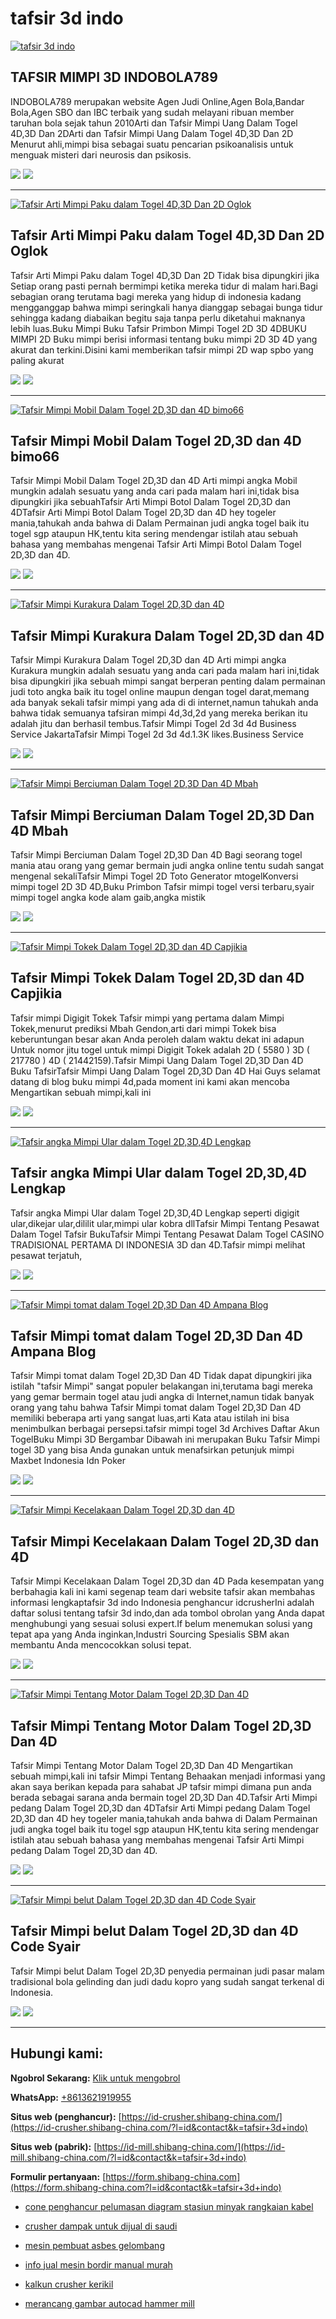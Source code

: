 # tafsir 3d indo

<a href="https://swt.shibang-china.com/?l=id&img&k=tafsir+3d+indo" target="_blank">![tafsir 3d indo](http://static.shibang-china.com/all-800x300/630.jpg)</a>

## TAFSIR MIMPI 3D INDOBOLA789
INDOBOLA789 merupakan website Agen Judi Online,Agen Bola,Bandar Bola,Agen SBO dan IBC terbaik yang sudah melayani ribuan member taruhan bola sejak tahun 2010Arti dan Tafsir Mimpi Uang Dalam Togel 4D,3D Dan 2DArti dan Tafsir Mimpi Uang Dalam Togel 4D,3D Dan 2D Menurut ahli,mimpi bisa sebagai suatu pencarian psikoanalisis untuk menguak misteri dari neurosis dan psikosis.


<a href="https://whatsapp.shibangsoft.com/WhatsApp.php" target="_blank" title="WhatsApp">![](http://static.shibang-china.com/icon/whatsapp.png)</a> <a href="https://swt.shibang-china.com/?l=id&icon&k=tafsir+3d+indo" target="_blank">![](http://static.shibang-china.com/icon/chat-id.png)</a>

---

<a href="https://swt.shibang-china.com/?l=id&img&k=tafsir+3d+indo" target="_blank">![Tafsir Arti Mimpi Paku dalam Togel 4D,3D Dan 2D Oglok](http://static.shibang-china.com/all-800x300/541.jpg)</a>

## Tafsir Arti Mimpi Paku dalam Togel 4D,3D Dan 2D Oglok
Tafsir Arti Mimpi Paku dalam Togel 4D,3D Dan 2D Tidak bisa dipungkiri jika Setiap orang pasti pernah bermimpi ketika mereka tidur di malam hari.Bagi sebagian orang terutama bagi mereka yang hidup di indonesia kadang mengganggap bahwa mimpi seringkali hanya dianggap sebagai bunga tidur sehingga kadang diabaikan begitu saja tanpa perlu diketahui maknanya lebih luas.Buku Mimpi Buku Tafsir Primbon Mimpi Togel 2D 3D 4DBUKU MIMPI 2D Buku mimpi berisi informasi tentang buku mimpi 2D 3D 4D yang akurat dan terkini.Disini kami memberikan tafsir mimpi 2D wap spbo yang paling akurat


<a href="https://whatsapp.shibangsoft.com/WhatsApp.php" target="_blank" title="WhatsApp">![](http://static.shibang-china.com/icon/whatsapp.png)</a> <a href="https://swt.shibang-china.com/?l=id&icon&k=tafsir+3d+indo" target="_blank">![](http://static.shibang-china.com/icon/chat-id.png)</a>

---

<a href="https://swt.shibang-china.com/?l=id&img&k=tafsir+3d+indo" target="_blank">![Tafsir Mimpi Mobil Dalam Togel 2D,3D dan 4D bimo66](http://static.shibang-china.com/all-800x300/500.jpg)</a>

## Tafsir Mimpi Mobil Dalam Togel 2D,3D dan 4D bimo66
Tafsir Mimpi Mobil Dalam Togel 2D,3D dan 4D Arti mimpi angka Mobil mungkin adalah sesuatu yang anda cari pada malam hari ini,tidak bisa dipungkiri jika sebuahTafsir Arti Mimpi Botol Dalam Togel 2D,3D dan 4DTafsir Arti Mimpi Botol Dalam Togel 2D,3D dan 4D hey togeler mania,tahukah anda bahwa di Dalam Permainan judi angka togel baik itu togel sgp ataupun HK,tentu kita sering mendengar istilah atau sebuah bahasa yang membahas mengenai Tafsir Arti Mimpi Botol Dalam Togel 2D,3D dan 4D.


<a href="https://whatsapp.shibangsoft.com/WhatsApp.php" target="_blank" title="WhatsApp">![](http://static.shibang-china.com/icon/whatsapp.png)</a> <a href="https://swt.shibang-china.com/?l=id&icon&k=tafsir+3d+indo" target="_blank">![](http://static.shibang-china.com/icon/chat-id.png)</a>

---

<a href="https://swt.shibang-china.com/?l=id&img&k=tafsir+3d+indo" target="_blank">![Tafsir Mimpi Kurakura Dalam Togel 2D,3D dan 4D](http://static.shibang-china.com/all-800x300/322.jpg)</a>

## Tafsir Mimpi Kurakura Dalam Togel 2D,3D dan 4D
Tafsir Mimpi Kurakura Dalam Togel 2D,3D dan 4D Arti mimpi angka Kurakura mungkin adalah sesuatu yang anda cari pada malam hari ini,tidak bisa dipungkiri jika sebuah mimpi sangat berperan penting dalam permainan judi toto angka baik itu togel online maupun dengan togel darat,memang ada banyak sekali tafsir mimpi yang ada di di internet,namun tahukah anda bahwa tidak semuanya tafsiran mimpi 4d,3d,2d yang mereka berikan itu adalah jitu dan berhasil tembus.Tafsir Mimpi Togel 2d 3d 4d Business Service JakartaTafsir Mimpi Togel 2d 3d 4d.1.3K likes.Business Service


<a href="https://whatsapp.shibangsoft.com/WhatsApp.php" target="_blank" title="WhatsApp">![](http://static.shibang-china.com/icon/whatsapp.png)</a> <a href="https://swt.shibang-china.com/?l=id&icon&k=tafsir+3d+indo" target="_blank">![](http://static.shibang-china.com/icon/chat-id.png)</a>

---

<a href="https://swt.shibang-china.com/?l=id&img&k=tafsir+3d+indo" target="_blank">![Tafsir Mimpi Berciuman Dalam Togel 2D,3D Dan 4D Mbah](http://static.shibang-china.com/all-800x300/657.jpg)</a>

## Tafsir Mimpi Berciuman Dalam Togel 2D,3D Dan 4D Mbah
Tafsir Mimpi Berciuman Dalam Togel 2D,3D Dan 4D Bagi seorang togel mania atau orang yang gemar bermain judi angka online tentu sudah sangat mengenal sekaliTafsir Mimpi Togel 2D Toto Generator mtogelKonversi mimpi togel 2D 3D 4D,Buku Primbon Tafsir mimpi togel versi terbaru,syair mimpi togel angka kode alam gaib,angka mistik


<a href="https://whatsapp.shibangsoft.com/WhatsApp.php" target="_blank" title="WhatsApp">![](http://static.shibang-china.com/icon/whatsapp.png)</a> <a href="https://swt.shibang-china.com/?l=id&icon&k=tafsir+3d+indo" target="_blank">![](http://static.shibang-china.com/icon/chat-id.png)</a>

---

<a href="https://swt.shibang-china.com/?l=id&img&k=tafsir+3d+indo" target="_blank">![Tafsir Mimpi Tokek Dalam Togel 2D,3D dan 4D Capjikia](http://static.shibang-china.com/all-800x300/874.jpg)</a>

## Tafsir Mimpi Tokek Dalam Togel 2D,3D dan 4D Capjikia
Tafsir mimpi Digigit Tokek Tafsir mimpi yang pertama dalam Mimpi Tokek,menurut prediksi Mbah Gendon,arti dari mimpi Tokek bisa keberuntungan besar akan Anda peroleh dalam waktu dekat ini adapun Untuk nomor jitu togel untuk mimpi Digigit Tokek adalah 2D ( 5580 ) 3D ( 217780 ) 4D ( 21442159).Tafsir Mimpi Uang Dalam Togel 2D,3D Dan 4D Buku TafsirTafsir Mimpi Uang Dalam Togel 2D,3D Dan 4D Hai Guys selamat datang di blog buku mimpi 4d,pada moment ini kami akan mencoba Mengartikan sebuah mimpi,kali ini


<a href="https://whatsapp.shibangsoft.com/WhatsApp.php" target="_blank" title="WhatsApp">![](http://static.shibang-china.com/icon/whatsapp.png)</a> <a href="https://swt.shibang-china.com/?l=id&icon&k=tafsir+3d+indo" target="_blank">![](http://static.shibang-china.com/icon/chat-id.png)</a>

---

<a href="https://swt.shibang-china.com/?l=id&img&k=tafsir+3d+indo" target="_blank">![Tafsir angka Mimpi Ular dalam Togel 2D,3D,4D Lengkap](http://static.shibang-china.com/all-800x300/436.jpg)</a>

## Tafsir angka Mimpi Ular dalam Togel 2D,3D,4D Lengkap
Tafsir angka Mimpi Ular dalam Togel 2D,3D,4D Lengkap seperti digigit ular,dikejar ular,dililit ular,mimpi ular kobra dllTafsir Mimpi Tentang Pesawat Dalam Togel Tafsir BukuTafsir Mimpi Tentang Pesawat Dalam Togel CASINO TRADISIONAL PERTAMA DI INDONESIA 3D dan 4D.Tafsir mimpi melihat pesawat terjatuh,


<a href="https://whatsapp.shibangsoft.com/WhatsApp.php" target="_blank" title="WhatsApp">![](http://static.shibang-china.com/icon/whatsapp.png)</a> <a href="https://swt.shibang-china.com/?l=id&icon&k=tafsir+3d+indo" target="_blank">![](http://static.shibang-china.com/icon/chat-id.png)</a>

---

<a href="https://swt.shibang-china.com/?l=id&img&k=tafsir+3d+indo" target="_blank">![Tafsir Mimpi tomat dalam Togel 2D,3D Dan 4D Ampana Blog](http://static.shibang-china.com/all-800x300/1235.jpg)</a>

## Tafsir Mimpi tomat dalam Togel 2D,3D Dan 4D Ampana Blog
Tafsir Mimpi tomat dalam Togel 2D,3D Dan 4D Tidak dapat dipungkiri jika istilah "tafsir Mimpi" sangat populer belakangan ini,terutama bagi mereka yang gemar bermain togel atau judi angka di Internet,namun tidak banyak orang yang tahu bahwa Tafsir Mimpi tomat dalam Togel 2D,3D Dan 4D memiliki beberapa arti yang sangat luas,arti Kata atau istilah ini bisa menimbulkan berbagai persepsi.tafsir mimpi togel 3d Archives Daftar Akun TogelBuku Mimpi 3D Bergambar Dibawah ini merupakan Buku Tafsir Mimpi togel 3D yang bisa Anda gunakan untuk menafsirkan petunjuk mimpi Maxbet Indonesia Idn Poker


<a href="https://whatsapp.shibangsoft.com/WhatsApp.php" target="_blank" title="WhatsApp">![](http://static.shibang-china.com/icon/whatsapp.png)</a> <a href="https://swt.shibang-china.com/?l=id&icon&k=tafsir+3d+indo" target="_blank">![](http://static.shibang-china.com/icon/chat-id.png)</a>

---

<a href="https://swt.shibang-china.com/?l=id&img&k=tafsir+3d+indo" target="_blank">![Tafsir Mimpi Kecelakaan Dalam Togel 2D,3D dan 4D](http://static.shibang-china.com/all-800x300/312.jpg)</a>

## Tafsir Mimpi Kecelakaan Dalam Togel 2D,3D dan 4D
Tafsir Mimpi Kecelakaan Dalam Togel 2D,3D dan 4D Pada kesempatan yang berbahagia kali ini kami segenap team dari website tafsir akan membahas informasi lengkaptafsir 3d indo Indonesia penghancur idcrusherIni adalah daftar solusi tentang tafsir 3d indo,dan ada tombol obrolan yang Anda dapat menghubungi yang sesuai solusi expert.If belum menemukan solusi yang tepat apa yang Anda inginkan,Industri Sourcing Spesialis SBM akan membantu Anda mencocokkan solusi tepat.


<a href="https://whatsapp.shibangsoft.com/WhatsApp.php" target="_blank" title="WhatsApp">![](http://static.shibang-china.com/icon/whatsapp.png)</a> <a href="https://swt.shibang-china.com/?l=id&icon&k=tafsir+3d+indo" target="_blank">![](http://static.shibang-china.com/icon/chat-id.png)</a>

---

<a href="https://swt.shibang-china.com/?l=id&img&k=tafsir+3d+indo" target="_blank">![Tafsir Mimpi Tentang Motor Dalam Togel 2D,3D Dan 4D](http://static.shibang-china.com/all-800x300/414.jpg)</a>

## Tafsir Mimpi Tentang Motor Dalam Togel 2D,3D Dan 4D
Tafsir Mimpi Tentang Motor Dalam Togel 2D,3D Dan 4D Mengartikan sebuah mimpi,kali ini tafsir Mimpi Tentang Behaakan menjadi informasi yang akan saya berikan kepada para sahabat JP tafsir mimpi dimana pun anda berada sebagai sarana anda bermain togel 2D,3D Dan 4D.Tafsir Arti Mimpi pedang Dalam Togel 2D,3D dan 4DTafsir Arti Mimpi pedang Dalam Togel 2D,3D dan 4D hey togeler mania,tahukah anda bahwa di Dalam Permainan judi angka togel baik itu togel sgp ataupun HK,tentu kita sering mendengar istilah atau sebuah bahasa yang membahas mengenai Tafsir Arti Mimpi pedang Dalam Togel 2D,3D dan 4D.


<a href="https://whatsapp.shibangsoft.com/WhatsApp.php" target="_blank" title="WhatsApp">![](http://static.shibang-china.com/icon/whatsapp.png)</a> <a href="https://swt.shibang-china.com/?l=id&icon&k=tafsir+3d+indo" target="_blank">![](http://static.shibang-china.com/icon/chat-id.png)</a>

---

<a href="https://swt.shibang-china.com/?l=id&img&k=tafsir+3d+indo" target="_blank">![Tafsir Mimpi belut Dalam Togel 2D,3D dan 4D Code Syair](http://static.shibang-china.com/all-800x300/1173.jpg)</a>

## Tafsir Mimpi belut Dalam Togel 2D,3D dan 4D Code Syair
Tafsir Mimpi belut Dalam Togel 2D,3D penyedia permainan judi pasar malam tradisional bola gelinding dan judi dadu kopro yang sudah sangat terkenal di Indonesia.

<a href="https://whatsapp.shibangsoft.com/WhatsApp.php" target="_blank" title="WhatsApp">![](http://static.shibang-china.com/icon/whatsapp.png)</a> <a href="https://swt.shibang-china.com/?l=id&icon&k=tafsir+3d+indo" target="_blank">![](http://static.shibang-china.com/icon/chat-id.png)</a>

---
## Hubungi kami:

**Ngobrol Sekarang:** [Klik untuk mengobrol](https://swt.shibang-china.com?l=id&contact&k=tafsir+3d+indo)

**WhatsApp:**  [+8613621919955](https://whatsapp.shibangsoft.com/WhatsApp.php)

**Situs web (penghancur):** [https://id-crusher.shibang-china.com/](https://id-crusher.shibang-china.com/?l=id&contact&k=tafsir+3d+indo)

**Situs web (pabrik):** [https://id-mill.shibang-china.com/](https://id-mill.shibang-china.com/?l=id&contact&k=tafsir+3d+indo)

**Formulir pertanyaan:** [https://form.shibang-china.com](https://form.shibang-china.com?l=id&contact&k=tafsir+3d+indo)

* [cone penghancur pelumasan diagram stasiun minyak rangkaian kabel](../41/cone%20penghancur%20pelumasan%20diagram%20stasiun%20minyak%20rangkaian%20kabel.md)

* [crusher dampak untuk dijual di saudi](../50/crusher%20dampak%20untuk%20dijual%20di%20saudi.md)

* [mesin pembuat asbes gelombang](../44/mesin%20pembuat%20asbes%20gelombang.md)

* [info jual mesin bordir manual murah](../47/info%20jual%20mesin%20bordir%20manual%20murah.md)

* [kalkun crusher kerikil](../50/kalkun%20crusher%20kerikil.md)

* [merancang gambar autocad hammer mill](../49/merancang%20gambar%20autocad%20hammer%20mill.md)